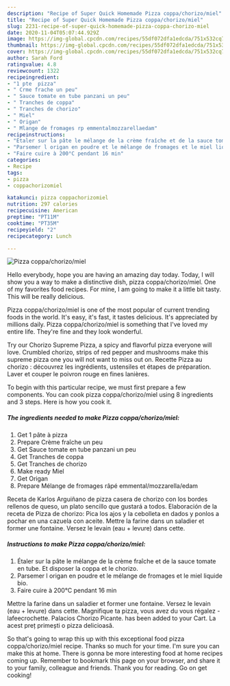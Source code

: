 ```yaml
---
description: "Recipe of Super Quick Homemade Pizza coppa/chorizo/miel"
title: "Recipe of Super Quick Homemade Pizza coppa/chorizo/miel"
slug: 2231-recipe-of-super-quick-homemade-pizza-coppa-chorizo-miel
date: 2020-11-04T05:07:44.929Z
image: https://img-global.cpcdn.com/recipes/55df072dfa1edcda/751x532cq70/pizza-coppachorizomiel-photo-principale-de-la-recette.jpg
thumbnail: https://img-global.cpcdn.com/recipes/55df072dfa1edcda/751x532cq70/pizza-coppachorizomiel-photo-principale-de-la-recette.jpg
cover: https://img-global.cpcdn.com/recipes/55df072dfa1edcda/751x532cq70/pizza-coppachorizomiel-photo-principale-de-la-recette.jpg
author: Sarah Ford
ratingvalue: 4.8
reviewcount: 1322
recipeingredient:
- "1 pte  pizza"
- " Crme frache un peu"
- " Sauce tomate en tube panzani un peu"
- " Tranches de coppa"
- " Tranches de chorizo"
- " Miel"
- " Origan"
- " Mlange de fromages rp emmentalmozzarellaedam"
recipeinstructions:
- "Étaler sur la pâte le mélange de la crème fraîche et de la sauce tomate en tube. Et disposer la coppa et le chorizo."
- "Parsemer l origan en poudre et le mélange de fromages et le miel liquide bio."
- "Faire cuire à 200°C pendant 16 min"
categories:
- Recipe
tags:
- pizza
- coppachorizomiel

katakunci: pizza coppachorizomiel 
nutrition: 297 calories
recipecuisine: American
preptime: "PT11M"
cooktime: "PT35M"
recipeyield: "2"
recipecategory: Lunch

---
```



![Pizza coppa/chorizo/miel](https://img-global.cpcdn.com/recipes/55df072dfa1edcda/751x532cq70/pizza-coppachorizomiel-photo-principale-de-la-recette.jpg)

Hello everybody, hope you are having an amazing day today. Today, I will show you a way to make a distinctive dish, pizza coppa/chorizo/miel. One of my favorites food recipes. For mine, I am going to make it a little bit tasty. This will be really delicious.

Pizza coppa/chorizo/miel is one of the most popular of current trending foods in the world. It's easy, it's fast, it tastes delicious. It's appreciated by millions daily. Pizza coppa/chorizo/miel is something that I've loved my entire life. They're fine and they look wonderful.

Try our Chorizo Supreme Pizza, a spicy and flavorful pizza everyone will love. Crumbled chorizo, strips of red pepper and mushrooms make this supreme pizza one you will not want to miss out on. Recette Pizza au chorizo : découvrez les ingrédients, ustensiles et étapes de préparation. Laver et couper le poivron rouge en fines lanières.


To begin with this particular recipe, we must first prepare a few components. You can cook pizza coppa/chorizo/miel using 8 ingredients and 3 steps. Here is how you cook it.

<!--inarticleads1-->

##### The ingredients needed to make Pizza coppa/chorizo/miel:

1. Get 1 pâte à pizza
1. Prepare  Crème fraîche un peu
1. Get  Sauce tomate en tube panzani un peu
1. Get  Tranches de coppa
1. Get  Tranches de chorizo
1. Make ready  Miel
1. Get  Origan
1. Prepare  Mélange de fromages râpé emmental/mozzarella/edam


Receta de Karlos Arguiñano de pizza casera de chorizo con los bordes rellenos de queso, un plato sencillo que gustará a todos. Elaboración de la receta de Pizza de chorizo: Pica los ajos y la cebolleta en dados y ponlos a pochar en una cazuela con aceite. Mettre la farine dans un saladier et former une fontaine. Versez le levain (eau + levure) dans cette. 

<!--inarticleads2-->

##### Instructions to make Pizza coppa/chorizo/miel:

1. Étaler sur la pâte le mélange de la crème fraîche et de la sauce tomate en tube. Et disposer la coppa et le chorizo.
1. Parsemer l origan en poudre et le mélange de fromages et le miel liquide bio.
1. Faire cuire à 200°C pendant 16 min


Mettre la farine dans un saladier et former une fontaine. Versez le levain (eau + levure) dans cette. Magnifique ta pizza, vous avez du vous régalez - lafeecrochette. Palacios Chorizo Picante. has been added to your Cart. La acest preț primești o pizza delicioasă. 

So that's going to wrap this up with this exceptional food pizza coppa/chorizo/miel recipe. Thanks so much for your time. I'm sure you can make this at home. There is gonna be more interesting food at home recipes coming up. Remember to bookmark this page on your browser, and share it to your family, colleague and friends. Thank you for reading. Go on get cooking!
